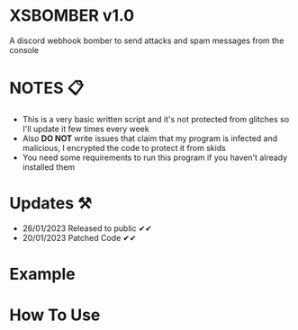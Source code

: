 # XSBOMBER v1.0

A discord webhook bomber to send attacks and spam messages from the console

# NOTES 📋
- This is a very basic written script and it's not protected from glitches so I'll update it few times every week
- Also **DO NOT** write issues that claim that my program is infected and malicious, I encrypted the code to protect it from skids
- You need some requirements to run this program if you haven't already installed them

# Updates ⚒
- 26/01/2023 Released to public ✔✔
- 20/01/2023 Patched Code ✔✔

# Example



# How To Use 
